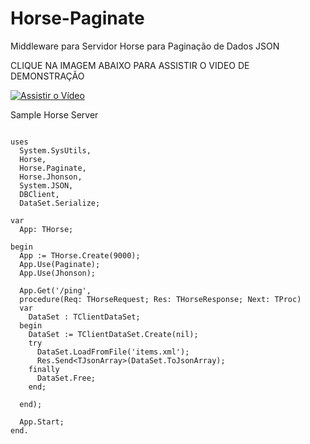 # Horse-Paginate
Middleware para Servidor Horse para Paginação de Dados JSON

CLIQUE NA IMAGEM ABAIXO PARA ASSISTIR O VIDEO DE DEMONSTRAÇÃO

[![Assistir o Vídeo](https://img.youtube.com/vi/3sx5resW8qM/maxresdefault.jpg)](https://www.youtube.com/watch?v=3sx5resW8qM)

Sample Horse Server
```delphi

uses
  System.SysUtils,
  Horse,
  Horse.Paginate,
  Horse.Jhonson,
  System.JSON,
  DBClient,
  DataSet.Serialize;

var
  App: THorse;

begin
  App := THorse.Create(9000);
  App.Use(Paginate);
  App.Use(Jhonson);

  App.Get('/ping',
  procedure(Req: THorseRequest; Res: THorseResponse; Next: TProc)
  var
    DataSet : TClientDataSet;
  begin
    DataSet := TClientDataSet.Create(nil);
    try
      DataSet.LoadFromFile('items.xml');
      Res.Send<TJsonArray>(DataSet.ToJsonArray);
    finally
      DataSet.Free;
    end;

  end);

  App.Start;
end.
```
